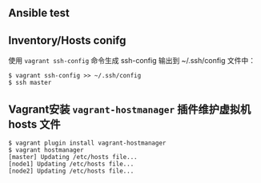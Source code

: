 ## Ansible test

## Inventory/Hosts conifg

使用 `vagrant ssh-config` 命令生成 ssh-config 输出到 ~/.ssh/config 文件中：

```
$ vagrant ssh-config >> ~/.ssh/config
$ ssh master
```

## Vagrant安装 `vagrant-hostmanager` 插件维护虚拟机 hosts 文件

```
$ vagrant plugin install vagrant-hostmanager
$ vagrant hostmanager
[master] Updating /etc/hosts file...
[node1] Updating /etc/hosts file...
[node2] Updating /etc/hosts file...
```
